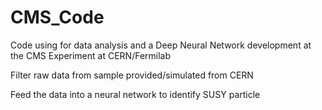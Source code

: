 # CMS_Code
Code using for data analysis and a Deep Neural Network development at the CMS Experiment at CERN/Fermilab

Filter raw data from sample provided/simulated from CERN 

Feed the data into a neural network to identify SUSY particle 
